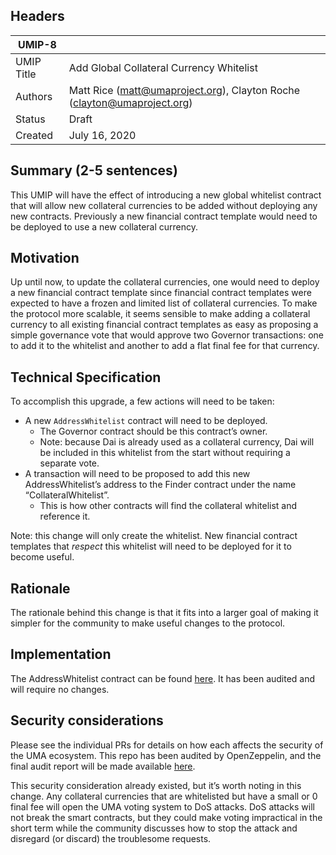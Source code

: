 ## Headers
| UMIP-8     |                                                                                                                                          |
|------------|------------------------------------------------------------------------------------------------------------------------------------------|
| UMIP Title | Add Global Collateral Currency Whitelist              |
| Authors    | Matt Rice (matt@umaproject.org), Clayton Roche (clayton@umaproject.org) |
| Status     | Draft                                                                                                                                    |
| Created    | July 16, 2020                                                                                                                           |

## Summary (2-5 sentences)
This UMIP will have the effect of introducing a new global whitelist contract that will allow new collateral currencies to be added without deploying any new contracts. Previously a new financial contract template would need to be deployed to use a new collateral currency. 


## Motivation
Up until now, to update the collateral currencies, one would need to deploy a new financial contract template since financial contract templates were expected to have a frozen and limited list of collateral currencies. To make the protocol more scalable, it seems sensible to make adding a collateral currency to all existing financial contract templates as easy as proposing a simple governance vote that would approve two Governor transactions: one to add it to the whitelist and another to add a flat final fee for that currency.


## Technical Specification
To accomplish this upgrade, a few actions will need to be taken:
- A new `AddressWhitelist` contract will need to be deployed.
	- The Governor contract should be this contract’s owner.
	- Note: because Dai is already used as a collateral currency, Dai will be included in this whitelist from the start without requiring a separate vote.
- A transaction will need to be proposed to add this new AddressWhitelist’s address to the Finder contract under the name “CollateralWhitelist”.
	- This is how other contracts will find the collateral whitelist and reference it.

Note: this change will only create the whitelist. New financial contract templates that *respect* this whitelist will need to be deployed for it to become useful.



## Rationale

The rationale behind this change is that it fits into a larger goal of making it simpler for the community to make useful changes to the protocol.




## Implementation

The AddressWhitelist contract can be found [here](https://github.com/UMAprotocol/protocol/blob/master/core/contracts/common/implementation/AddressWhitelist.sol). It has been audited and will require no changes.



## Security considerations
Please see the individual PRs for details on how each affects the security of the UMA ecosystem. This repo has been audited by OpenZeppelin, and the final audit report will be made available [here](https://docs.umaproject.org/uma/index.html).

This security consideration already existed, but it’s worth noting in this change. Any collateral currencies that are whitelisted but have a small or 0 final fee will open the UMA voting system to DoS attacks. DoS attacks will not break the smart contracts, but they could make voting impractical in the short term while the community discusses how to stop the attack and disregard (or discard) the troublesome requests.



